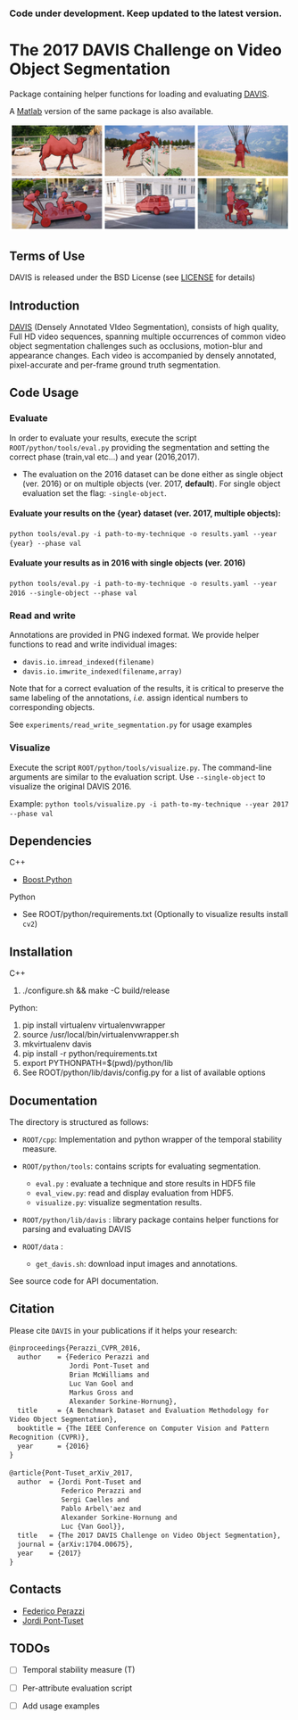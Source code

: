 ### Code under development. Keep updated to the latest version.

The 2017 DAVIS Challenge on Video Object Segmentation
=====================================================================================


Package containing helper functions for loading and evaluating [DAVIS](https://graphics.ethz.ch/~perazzif/davis/index.html).

A [Matlab](https://github.com/jponttuset/davis-matlab) version of the same package is also available.

![](data/davis.png)

Terms of Use
--------------
DAVIS is released under the BSD License (see [LICENSE](LICENSE) for details)


Introduction
--------------
[DAVIS](https://graphics.ethz.ch/~perazzif/davis/index.html) (Densely Annotated VIdeo Segmentation), consists of high quality, Full HD video sequences, spanning multiple occurrences of common video object segmentation challenges such as occlusions, motion-blur and appearance changes. Each video is accompanied by densely annotated, pixel-accurate and per-frame ground truth segmentation.

Code Usage
--------------

### Evaluate
In order to evaluate your results, execute the script `ROOT/python/tools/eval.py` providing the segmentation and setting the correct phase (train,val etc...) and year (2016,2017).

* The evaluation on the 2016 dataset can be done either as single object (ver. 2016) or on multiple objects (ver. 2017, **default**). For single object evaluation set the flag: `-single-object`.

#### Evaluate your results on the {year} dataset (ver. 2017, multiple objects):
`python tools/eval.py -i path-to-my-technique -o results.yaml --year {year} --phase val`

#### Evaluate your results as in 2016 with single objects (ver. 2016)
`python tools/eval.py -i path-to-my-technique -o results.yaml --year 2016 --single-object --phase val`

### Read and write
Annotations are provided in PNG indexed format. We provide helper functions to read and write individual images:

* `davis.io.imread_indexed(filename)`
* `davis.io.imwrite_indexed(filename,array)`

Note that for a correct evaluation of the results, it is critical to preserve the same labeling of the annotations, *i.e.* assign identical numbers to corresponding objects.

See `experiments/read_write_segmentation.py` for usage examples

### Visualize
Execute the script `ROOT/python/tools/visualize.py`. The command-line arguments are similar to the evaluation script. Use `--single-object` to visualize the original DAVIS 2016.

Example: `python tools/visualize.py -i path-to-my-technique --year 2017 --phase val`

Dependencies
------------
C++
* [Boost.Python](https://github.com/ndarray/Boost.NumPy.git)

Python
 * See ROOT/python/requirements.txt (Optionally to visualize results install `cv2`)

Installation
--------------
C++

1. ./configure.sh && make -C build/release

Python:

1. pip install virtualenv virtualenvwrapper
2. source /usr/local/bin/virtualenvwrapper.sh
3. mkvirtualenv davis
4. pip install -r python/requirements.txt
5. export PYTHONPATH=$(pwd)/python/lib
6. See ROOT/python/lib/davis/config.py for a list of available options

Documentation
----------------
The directory is structured as follows:

 * `ROOT/cpp`: Implementation and python wrapper of the temporal stability measure.

 * `ROOT/python/tools`: contains scripts for evaluating segmentation.
     - `eval.py` : evaluate a technique and store results in HDF5 file
     - `eval_view.py`: read and display evaluation from HDF5.
     - `visualize.py`: visualize segmentation results.

 * `ROOT/python/lib/davis`  : library package contains helper functions for parsing and evaluating DAVIS

 * `ROOT/data` :
     - `get_davis.sh`: download input images and annotations.

See source code for API documentation.

Citation
--------------

Please cite `DAVIS` in your publications if it helps your research:

    @inproceedings{Perazzi_CVPR_2016,
      author    = {Federico Perazzi and
                   Jordi Pont-Tuset and
                   Brian McWilliams and
                   Luc Van Gool and
                   Markus Gross and
                   Alexander Sorkine-Hornung},
      title     = {A Benchmark Dataset and Evaluation Methodology for Video Object Segmentation},
      booktitle = {The IEEE Conference on Computer Vision and Pattern Recognition (CVPR)},
      year      = {2016}
    }

    @article{Pont-Tuset_arXiv_2017,
      author  = {Jordi Pont-Tuset and
                 Federico Perazzi and
                 Sergi Caelles and
                 Pablo Arbel\'aez and
                 Alexander Sorkine-Hornung and
                 Luc {Van Gool}},
      title   = {The 2017 DAVIS Challenge on Video Object Segmentation},
      journal = {arXiv:1704.00675},
      year    = {2017}
    }


Contacts
------------------
- [Federico Perazzi](https://graphics.ethz.ch/~perazzif)
- [Jordi Pont-Tuset](http://jponttuset.github.io)

TODOs
----------------
  - [ ] Temporal stability measure (T)
  - [ ] Per-attribute evaluation script
  - [ ] Add usage examples

